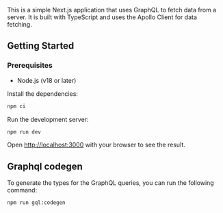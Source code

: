 This is a simple Next.js application that uses GraphQL to fetch data from a server. It is built with TypeScript and uses the Apollo Client for data fetching.

## Getting Started

### Prerequisites

- Node.js (v18 or later)

Install the dependencies:

```bash
npm ci
```

Run the development server:

```bash
npm run dev
```

Open [http://localhost:3000](http://localhost:3000) with your browser to see the result.

## Graphql codegen

To generate the types for the GraphQL queries, you can run the following command:

```bash
npm run gql:codegen
```
